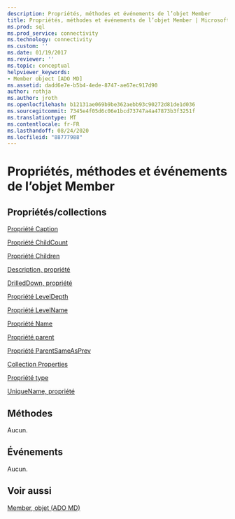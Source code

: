 ```yaml
---
description: Propriétés, méthodes et événements de l’objet Member
title: Propriétés, méthodes et événements de l’objet Member | Microsoft Docs
ms.prod: sql
ms.prod_service: connectivity
ms.technology: connectivity
ms.custom: ''
ms.date: 01/19/2017
ms.reviewer: ''
ms.topic: conceptual
helpviewer_keywords:
- Member object [ADO MD]
ms.assetid: dadd6e7e-b5b4-4ede-8747-ae67ec917d90
author: rothja
ms.author: jroth
ms.openlocfilehash: b12131ae069b9be362aebb93c90272d81de1d036
ms.sourcegitcommit: 7345e4f05d6c06e1bcd73747a4a47873b3f3251f
ms.translationtype: MT
ms.contentlocale: fr-FR
ms.lasthandoff: 08/24/2020
ms.locfileid: "88777988"
---
```

# <a name="member-object-properties-methods-and-events"></a>Propriétés, méthodes et événements de l’objet Member
## <a name="propertiescollections"></a>Propriétés/collections  
 [Propriété Caption](./caption-property-ado-md.md)  
  
 [Propriété ChildCount](./childcount-property-ado-md.md)  
  
 [Propriété Children](./children-property-ado-md.md)  
  
 [Description, propriété](./description-property-ado-md.md)  
  
 [DrilledDown, propriété](./drilleddown-property-ado-md.md)  
  
 [Propriété LevelDepth](./leveldepth-property-ado-md.md)  
  
 [Propriété LevelName](./levelname-property-ado-md.md)  
  
 [Propriété Name](./name-property-ado-md.md)  
  
 [Propriété parent](./parent-property-ado-md.md)  
  
 [Propriété ParentSameAsPrev](./parentsameasprev-property-ado-md.md)  
  
 [Collection Properties](../ado-api/properties-collection-ado.md)  
  
 [Propriété type](./type-property-ado-md.md)  
  
 [UniqueName, propriété](./uniquename-property-ado-md.md)  
  
## <a name="methods"></a>Méthodes  
 Aucun.  
  
## <a name="events"></a>Événements  
 Aucun.  
  
## <a name="see-also"></a>Voir aussi  
 [Member, objet (ADO MD)](./member-object-ado-md.md)